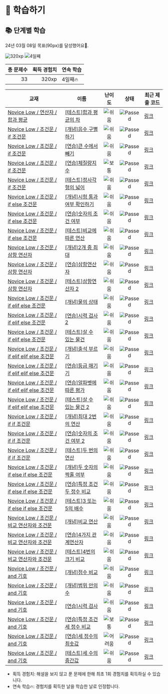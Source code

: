 # 📖 학습하기

## 📚 단계별 학습
24년 03월 08일 목표(90px)를 달성했어요🥳.

![320xp](https://img.shields.io/badge/EXP-320xp-%235cb85c.svg?for-the-badge)
![4일째](https://img.shields.io/badge/연속학습-4일째-%23E34F26.svg?for-the-badge)

|총 문제수|획득 경험치|연속 학습|
|---:|---:|---|
33|320xp|4일째🔥|

|교재|이름|난이도|상태|최근 제출 코드|
|---|---|:---:|:---:|---|
|[Novice Low / 연산자 / 합과 평균](https://www.codetree.ai/missions?missionId=4)|[[테스트]합과 평균의 차](https://www.codetree.ai/missions/4/problems/sub-of-average-and-sum)|![쉬움][easy]|![Passed][passed]|[링크](https://github.com/JBlimp/codetree-TILs/blob/main/240308/%ED%95%A9%EA%B3%BC%20%ED%8F%89%EA%B7%A0%EC%9D%98%20%EC%B0%A8/sub-of-average-and-sum.c)|
|[Novice Low / 조건문 / if 조건문](https://www.codetree.ai/missions?missionId=4)|[[개념]음수 구별하기](https://www.codetree.ai/missions/4/problems/separate-negative-number)|![쉬움][easy]|![Passed][passed]|[링크](https://github.com/JBlimp/codetree-TILs/blob/main/240308/%EC%9D%8C%EC%88%98%20%EA%B5%AC%EB%B3%84%ED%95%98%EA%B8%B0/separate-negative-number.c)|
|[Novice Low / 조건문 / if 조건문](https://www.codetree.ai/missions?missionId=4)|[[연습]큰 수에서 빼기](https://www.codetree.ai/missions/4/problems/subtract-from-large-number)|![쉬움][easy]|![Passed][passed]|[링크](https://github.com/JBlimp/codetree-TILs/blob/main/240308/%ED%81%B0%20%EC%88%98%EC%97%90%EC%84%9C%20%EB%B9%BC%EA%B8%B0/subtract-from-large-number.c)|
|[Novice Low / 조건문 / if 조건문](https://www.codetree.ai/missions?missionId=4)|[[연습]체질량지수](https://www.codetree.ai/missions/4/problems/bmi)|![보통][medium]|![Passed][passed]|[링크](https://github.com/JBlimp/codetree-TILs/blob/main/240308/%EC%B2%B4%EC%A7%88%EB%9F%89%EC%A7%80%EC%88%98/bmi.c)|
|[Novice Low / 조건문 / if 조건문](https://www.codetree.ai/missions?missionId=4)|[[테스트]정사각형의 넓이](https://www.codetree.ai/missions/4/problems/area-of-a-rectangle)|![쉬움][easy]|![Passed][passed]|[링크](https://github.com/JBlimp/codetree-TILs/blob/main/240308/%EC%A0%95%EC%82%AC%EA%B0%81%ED%98%95%EC%9D%98%20%EB%84%93%EC%9D%B4/area-of-a-rectangle.c)|
|[Novice Low / 조건문 / if else 조건문](https://www.codetree.ai/missions?missionId=4)|[[개념]시험 통과 여부 확인하기](https://www.codetree.ai/missions/4/problems/verify-test-passed)|![쉬움][easy]|![Passed][passed]|[링크](https://github.com/JBlimp/codetree-TILs/blob/main/240308/%EC%8B%9C%ED%97%98%20%ED%86%B5%EA%B3%BC%20%EC%97%AC%EB%B6%80%20%ED%99%95%EC%9D%B8%ED%95%98%EA%B8%B0/verify-test-passed.c)|
|[Novice Low / 조건문 / if else 조건문](https://www.codetree.ai/missions?missionId=4)|[[연습]숫자의 조건 여부](https://www.codetree.ai/missions/4/problems/number's-condition)|![쉬움][easy]|![Passed][passed]|[링크](https://github.com/JBlimp/codetree-TILs/blob/main/240308/%EC%88%AB%EC%9E%90%EC%9D%98%20%EC%A1%B0%EA%B1%B4%20%EC%97%AC%EB%B6%80/number's-condition.c)|
|[Novice Low / 조건문 / if else 조건문](https://www.codetree.ai/missions?missionId=4)|[[테스트]비교에 따른 연산](https://www.codetree.ai/missions/4/problems/operation-based-on-comparison)|![쉬움][easy]|![Passed][passed]|[링크](https://github.com/JBlimp/codetree-TILs/blob/main/240308/%EB%B9%84%EA%B5%90%EC%97%90%20%EB%94%B0%EB%A5%B8%20%EC%97%B0%EC%82%B0/operation-based-on-comparison.c)|
|[Novice Low / 조건문 / 삼항 연산자](https://www.codetree.ai/missions?missionId=4)|[[개념]2개 중 최대](https://www.codetree.ai/missions/4/problems/max-of-two-nums)|![쉬움][easy]|![Passed][passed]|[링크](https://github.com/JBlimp/codetree-TILs/blob/main/240308/2%EA%B0%9C%20%EC%A4%91%20%EC%B5%9C%EB%8C%80/max-of-two-nums.c)|
|[Novice Low / 조건문 / 삼항 연산자](https://www.codetree.ai/missions?missionId=4)|[[연습]삼항연산자](https://www.codetree.ai/missions/4/problems/ternary-operator)|![쉬움][easy]|![Passed][passed]|[링크](https://github.com/JBlimp/codetree-TILs/blob/main/240308/%EC%82%BC%ED%95%AD%EC%97%B0%EC%82%B0%EC%9E%90/ternary-operator.c)|
|[Novice Low / 조건문 / 삼항 연산자](https://www.codetree.ai/missions?missionId=4)|[[테스트]삼항연산자 2](https://www.codetree.ai/missions/4/problems/ternary-operator-2)|![쉬움][easy]|![Passed][passed]|[링크](https://github.com/JBlimp/codetree-TILs/blob/main/240308/%EC%82%BC%ED%95%AD%EC%97%B0%EC%82%B0%EC%9E%90%202/ternary-operator-2.c)|
|[Novice Low / 조건문 / if elif else 조건문](https://www.codetree.ai/missions?missionId=4)|[[개념]물의 상태](https://www.codetree.ai/missions/4/problems/state-of-water)|![쉬움][easy]|![Passed][passed]|[링크](https://github.com/JBlimp/codetree-TILs/blob/main/240308/%EB%AC%BC%EC%9D%98%20%EC%83%81%ED%83%9C/state-of-water.c)|
|[Novice Low / 조건문 / if elif else 조건문](https://www.codetree.ai/missions?missionId=4)|[[연습]시력 검사 2](https://www.codetree.ai/missions/4/problems/eye-test-2)|![쉬움][easy]|![Passed][passed]|[링크](https://github.com/JBlimp/codetree-TILs/blob/main/240308/%EC%8B%9C%EB%A0%A5%20%EA%B2%80%EC%82%AC%202/eye-test-2.c)|
|[Novice Low / 조건문 / if elif else 조건문](https://www.codetree.ai/missions?missionId=4)|[[테스트]살 수 있는 물건](https://www.codetree.ai/missions/4/problems/things-able-to-buy)|![쉬움][easy]|![Passed][passed]|[링크](https://github.com/JBlimp/codetree-TILs/blob/main/240308/%EC%82%B4%20%EC%88%98%20%EC%9E%88%EB%8A%94%20%EB%AC%BC%EA%B1%B4/things-able-to-buy.c)|
|[Novice Low / 조건문 / if elif elif else 조건문](https://www.codetree.ai/missions?missionId=4)|[[개념]출석 부르기](https://www.codetree.ai/missions/4/problems/calling-attendance)|![쉬움][easy]|![Passed][passed]|[링크](https://github.com/JBlimp/codetree-TILs/blob/main/240308/%EC%B6%9C%EC%84%9D%20%EB%B6%80%EB%A5%B4%EA%B8%B0/calling-attendance.c)|
|[Novice Low / 조건문 / if elif elif else 조건문](https://www.codetree.ai/missions?missionId=4)|[[연습]등급 매기기](https://www.codetree.ai/missions/4/problems/ranking)|![쉬움][easy]|![Passed][passed]|[링크](https://github.com/JBlimp/codetree-TILs/blob/main/240308/%EB%93%B1%EA%B8%89%20%EB%A7%A4%EA%B8%B0%EA%B8%B0/ranking.c)|
|[Novice Low / 조건문 / if elif elif else 조건문](https://www.codetree.ai/missions?missionId=4)|[[연습]알파벳에 따른 평가](https://www.codetree.ai/missions/4/problems/evaluation-by-alphabet)|![쉬움][easy]|![Passed][passed]|[링크](https://github.com/JBlimp/codetree-TILs/blob/main/240308/%EC%95%8C%ED%8C%8C%EB%B2%B3%EC%97%90%20%EB%94%B0%EB%A5%B8%20%ED%8F%89%EA%B0%80/evaluation-by-alphabet.c)|
|[Novice Low / 조건문 / if elif elif else 조건문](https://www.codetree.ai/missions?missionId=4)|[[테스트]살 수 있는 물건 2](https://www.codetree.ai/missions/4/problems/things-able-to-buy-2)|![쉬움][easy]|![Passed][passed]|[링크](https://github.com/JBlimp/codetree-TILs/blob/main/240308/%EC%82%B4%20%EC%88%98%20%EC%9E%88%EB%8A%94%20%EB%AC%BC%EA%B1%B4%202/things-able-to-buy-2.c)|
|[Novice Low / 조건문 / if if 조건문](https://www.codetree.ai/missions?missionId=4)|[[개념]최대 2번의 연산](https://www.codetree.ai/missions/4/problems/up-to-2-calculations)|![쉬움][easy]|![Passed][passed]|[링크](https://github.com/JBlimp/codetree-TILs/blob/main/240308/%EC%B5%9C%EB%8C%80%202%EB%B2%88%EC%9D%98%20%EC%97%B0%EC%82%B0/up-to-2-calculations.c)|
|[Novice Low / 조건문 / if if 조건문](https://www.codetree.ai/missions?missionId=4)|[[연습]숫자의 조건 여부 2](https://www.codetree.ai/missions/4/problems/number's-condition-2)|![쉬움][easy]|![Passed][passed]|[링크](https://github.com/JBlimp/codetree-TILs/blob/main/240308/%EC%88%AB%EC%9E%90%EC%9D%98%20%EC%A1%B0%EA%B1%B4%20%EC%97%AC%EB%B6%80%202/number's-condition-2.c)|
|[Novice Low / 조건문 / if if 조건문](https://www.codetree.ai/missions?missionId=4)|[[테스트]두 번의 연산](https://www.codetree.ai/missions/4/problems/two-operations)|![쉬움][easy]|![Passed][passed]|[링크](https://github.com/JBlimp/codetree-TILs/blob/main/240308/%EB%91%90%20%EB%B2%88%EC%9D%98%20%EC%97%B0%EC%82%B0/two-operations.c)|
|[Novice Low / 조건문 / if else if else 조건문](https://www.codetree.ai/missions?missionId=4)|[[개념]두 숫자의 짝홀 여부](https://www.codetree.ai/missions/4/problems/parity-of-two-numbers)|![쉬움][easy]|![Passed][passed]|[링크](https://github.com/JBlimp/codetree-TILs/blob/main/240308/%EB%91%90%20%EC%88%AB%EC%9E%90%EC%9D%98%20%EC%A7%9D%ED%99%80%20%EC%97%AC%EB%B6%80/parity-of-two-numbers.c)|
|[Novice Low / 조건문 / if else if else 조건문](https://www.codetree.ai/missions?missionId=4)|[[연습]특정 조건 두 정수 비교](https://www.codetree.ai/missions/4/problems/specific-comparison-of-two-natural-numbers)|![쉬움][easy]|![Passed][passed]|[링크](https://github.com/JBlimp/codetree-TILs/blob/main/240308/%ED%8A%B9%EC%A0%95%20%EC%A1%B0%EA%B1%B4%20%EB%91%90%20%EC%A0%95%EC%88%98%20%EB%B9%84%EA%B5%90/specific-comparison-of-two-natural-numbers.c)|
|[Novice Low / 조건문 / if else if else 조건문](https://www.codetree.ai/missions?missionId=4)|[[테스트]3 또는 5의 배수](https://www.codetree.ai/missions/4/problems/multiples-of-3-or-5)|![쉬움][easy]|![Passed][passed]|[링크](https://github.com/JBlimp/codetree-TILs/blob/main/240308/3%20%EB%98%90%EB%8A%94%205%EC%9D%98%20%EB%B0%B0%EC%88%98/multiples-of-3-or-5.c)|
|[Novice Low / 조건문 / 비교 연산자와 조건문](https://www.codetree.ai/missions?missionId=4)|[[개념]비교 연산](https://www.codetree.ai/missions/4/problems/comparison-operator)|![쉬움][easy]|![Passed][passed]|[링크](https://github.com/JBlimp/codetree-TILs/blob/main/240308/%EB%B9%84%EA%B5%90%20%EC%97%B0%EC%82%B0/comparison-operator.c)|
|[Novice Low / 조건문 / 비교 연산자와 조건문](https://www.codetree.ai/missions?missionId=4)|[[연습]4가지 관계연산자](https://www.codetree.ai/missions/4/problems/four-relational-operators)|![쉬움][easy]|![Passed][passed]|[링크](https://github.com/JBlimp/codetree-TILs/blob/main/240308/4%EA%B0%80%EC%A7%80%20%EA%B4%80%EA%B3%84%EC%97%B0%EC%82%B0%EC%9E%90/four-relational-operators.c)|
|[Novice Low / 조건문 / 비교 연산자와 조건문](https://www.codetree.ai/missions?missionId=4)|[[테스트]4번의 크기 비교](https://www.codetree.ai/missions/4/problems/4-time-comparison)|![쉬움][easy]|![Passed][passed]|[링크](https://github.com/JBlimp/codetree-TILs/blob/main/240308/4%EB%B2%88%EC%9D%98%20%ED%81%AC%EA%B8%B0%20%EB%B9%84%EA%B5%90/4-time-comparison.c)|
|[Novice Low / 조건문 / and 기호](https://www.codetree.ai/missions?missionId=4)|[[개념]점수 비교](https://www.codetree.ai/missions/4/problems/score-comparison)|![쉬움][easy]|![Passed][passed]|[링크](https://github.com/JBlimp/codetree-TILs/blob/main/240308/%EC%A0%90%EC%88%98%20%EB%B9%84%EA%B5%90/score-comparison.c)|
|[Novice Low / 조건문 / and 기호](https://www.codetree.ai/missions?missionId=4)|[[개념]범위 안의 수](https://www.codetree.ai/missions/4/problems/number-in-range)|![쉬움][easy]|![Passed][passed]|[링크](https://github.com/JBlimp/codetree-TILs/blob/main/240308/%EB%B2%94%EC%9C%84%20%EC%95%88%EC%9D%98%20%EC%88%98/number-in-range.c)|
|[Novice Low / 조건문 / and 기호](https://www.codetree.ai/missions?missionId=4)|[[연습]시력 검사](https://www.codetree.ai/missions/4/problems/eye-test)|![쉬움][easy]|![Passed][passed]|[링크](https://github.com/JBlimp/codetree-TILs/blob/main/240308/%EC%8B%9C%EB%A0%A5%20%EA%B2%80%EC%82%AC/eye-test.c)|
|[Novice Low / 조건문 / and 기호](https://www.codetree.ai/missions?missionId=4)|[[연습]특정 조건 세 정수 비교](https://www.codetree.ai/missions/4/problems/specific-comparison-of-three-natural-numbers)|![보통][medium]|![Passed][passed]|[링크](https://github.com/JBlimp/codetree-TILs/blob/main/240308/%ED%8A%B9%EC%A0%95%20%EC%A1%B0%EA%B1%B4%20%EC%84%B8%20%EC%A0%95%EC%88%98%20%EB%B9%84%EA%B5%90/specific-comparison-of-three-natural-numbers.c)|
|[Novice Low / 조건문 / and 기호](https://www.codetree.ai/missions?missionId=4)|[[연습]세 정수의 최솟값](https://www.codetree.ai/missions/4/problems/minimum-of-three-numbers)|![어려움][hard]|![Passed][passed]|[링크](https://github.com/JBlimp/codetree-TILs/blob/main/240308/%EC%84%B8%20%EC%A0%95%EC%88%98%EC%9D%98%20%EC%B5%9C%EC%86%9F%EA%B0%92/minimum-of-three-numbers.c)|
|[Novice Low / 조건문 / and 기호](https://www.codetree.ai/missions?missionId=4)|[[테스트]세 수의 중간값](https://www.codetree.ai/missions/4/problems/median-of-three-numbers)|![쉬움][easy]|![Passed][passed]|[링크](https://github.com/JBlimp/codetree-TILs/blob/main/240308/%EC%84%B8%20%EC%88%98%EC%9D%98%20%EC%A4%91%EA%B0%84%EA%B0%92/median-of-three-numbers.c)|


* 획득 경험치: 해설을 보지 않고 푼 문제에 한해 최초 1회 경험치를 획득하실 수 있습니다.
* 연속 학습🔥: 경험치를 획득한 날을 학습한 날로 인정합니다.










[b5]: https://img.shields.io/badge/Bronze_5-%235D3E31.svg
[b4]: https://img.shields.io/badge/Bronze_4-%235D3E31.svg
[b3]: https://img.shields.io/badge/Bronze_3-%235D3E31.svg
[b2]: https://img.shields.io/badge/Bronze_2-%235D3E31.svg
[b1]: https://img.shields.io/badge/Bronze_1-%235D3E31.svg
[s5]: https://img.shields.io/badge/Silver_5-%23394960.svg
[s4]: https://img.shields.io/badge/Silver_4-%23394960.svg
[s3]: https://img.shields.io/badge/Silver_3-%23394960.svg
[s2]: https://img.shields.io/badge/Silver_2-%23394960.svg
[s1]: https://img.shields.io/badge/Silver_1-%23394960.svg
[g5]: https://img.shields.io/badge/Gold_5-%23FFC433.svg
[g4]: https://img.shields.io/badge/Gold_4-%23FFC433.svg
[g3]: https://img.shields.io/badge/Gold_3-%23FFC433.svg
[g2]: https://img.shields.io/badge/Gold_2-%23FFC433.svg
[g1]: https://img.shields.io/badge/Gold_1-%23FFC433.svg
[p5]: https://img.shields.io/badge/Platinum_5-%2376DDD8.svg
[p4]: https://img.shields.io/badge/Platinum_4-%2376DDD8.svg
[p3]: https://img.shields.io/badge/Platinum_3-%2376DDD8.svg
[p2]: https://img.shields.io/badge/Platinum_2-%2376DDD8.svg
[p1]: https://img.shields.io/badge/Platinum_1-%2376DDD8.svg
[passed]: https://img.shields.io/badge/Passed-%23009D27.svg
[failed]: https://img.shields.io/badge/Failed-%23D24D57.svg
[easy]: https://img.shields.io/badge/쉬움-%235cb85c.svg?for-the-badge
[medium]: https://img.shields.io/badge/보통-%23FFC433.svg?for-the-badge
[hard]: https://img.shields.io/badge/어려움-%23D24D57.svg?for-the-badge